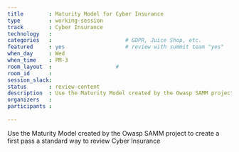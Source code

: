 ```yaml
---
title        : Maturity Model for Cyber Insurance
type         : working-session
track        : Cyber Insurance
technology   :
categories   :                       # GDPR, Juice Shop, etc.
featured     : yes                   # review with summit team "yes"
when_day     : Wed
when_time    : PM-3
room_layout  :                    #
room_id      :
session_slack:
status       : review-content
description  : Use the Maturity Model created by the Owasp SAMM project to create a first pass a standard way to review Cyber Insurance
organizers   :
participants :
    
---
```


Use the Maturity Model created by the Owasp SAMM project to create a first pass a standard way to review Cyber Insurance
